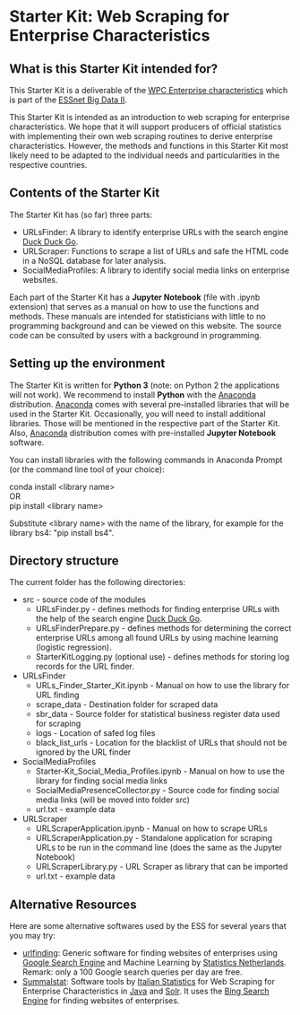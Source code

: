# Starter Kit: Web Scraping for Enterprise Characteristics

## What is this Starter Kit intended for?

This Starter Kit is a deliverable of the [WPC Enterprise characteristics](https://webgate.ec.europa.eu/fpfis/mwikis/essnetbigdata/index.php/WPC_Enterprise_characteristics "Workpackage C (WPC) focuses on web scraping for enterprise characteristics") which is part of the [ESSnet Big Data II](https://webgate.ec.europa.eu/fpfis/mwikis/essnetbigdata/index.php/ESSnet_Big_Data "ESSnet Big Data II is a project within the European statistical system (ESS) with 28 participating statistical authorities.").

This Starter Kit is intended as an introduction to web scraping for enterprise characteristics. We hope that it will support producers of official statistics with implementing their own web scraping routines to derive enterprise characteristics. However, the methods and functions in this Starter Kit most likely need to be adapted to the individual needs and particularities in the respective countries.

## Contents of the Starter Kit

The Starter Kit has (so far) three parts:
- URLsFinder: A library to identify enterprise URLs with the search engine [Duck Duck Go](https://duckduckgo.com "The best search engine for privacy").
- URLScraper: Functions to scrape a list of URLs and safe the HTML code in a NoSQL database for later analysis.
- SocialMediaProfiles: A library to identify social media links on enterprise websites.


Each part of the Starter Kit has a **Jupyter Notebook** (file with .ipynb extension) that serves as a manual on how to use the functions and methods. These manuals are intended for statisticians with little to no programming background and can be viewed on this website. The source code can be consulted by users with a background in programming.

## Setting up the environment

The Starter Kit is written for **Python 3** (note: on Python 2 the applications will not work). We recommend to install **Python** with the [Anaconda](https://www.anaconda.com/ "Solutions for Data Science Practitioners and Enterprise Machine Learning") distribution. [Anaconda](https://www.anaconda.com/ "Solutions for Data Science Practitioners and Enterprise Machine Learning") comes with several pre-installed libraries that will be used in the Starter Kit. Occasionally, you will need to install additional libraries. Those will be mentioned in the respective part of the Starter Kit. Also, [Anaconda](https://www.anaconda.com/ "Solutions for Data Science Practitioners and Enterprise Machine Learning") distribution comes with pre-installed **Jupyter Notebook** software.

You can install libraries with the following commands in Anaconda Prompt (or the command line tool of your choice):

conda install \<library name\> <br/>
OR<br/>
pip install \<library name\>

Substitute \<library name\> with the name of the library, for example for the library bs4: "pip install bs4".


## Directory structure
The current folder has the following directories:
  - src \- source code of the modules
    - URLsFinder.py \- defines methods for finding enterprise URLs with the help of the search engine [Duck Duck Go](https://duckduckgo.com "The best search engine for privacy").
    - URLsFinderPrepare.py \- defines methods for determining the correct enterprise URLs among all found URLs by using machine learning (logistic regression).
    - StarterKitLogging.py (optional use) \- defines methods for storing log records for the URL finder.
  - URLsFinder
    - URLs_Finder_Starter_Kit.ipynb \- Manual on how to use the library for URL finding
    - scrape_data \- Destination folder for scraped data
    - sbr_data \- Source folder for statistical business register data used for scraping
    - logs \- Location of safed log files
    - black_list_urls \- Location for the blacklist of URLs that should not be ignored by the URL finder
  - SocialMediaProfiles
    - Starter-Kit_Social_Media_Profiles.ipynb \- Manual on how to use the library for finding social media links
    - SocialMediaPresenceCollector.py \- Source code for finding social media links (will be moved into folder src)
    - url.txt \- example data
  - URLScraper
    - URLScraperApplication.ipynb \- Manual on how to scrape URLs
    - URLScraperApplication.py \- Standalone application for scraping URLs to be run in the command line (does the same as the Jupyter Notebook)
    - URLScraperLibrary.py \- URL Scraper as library that can be imported
    - url.txt \- example data


## Alternative Resources
Here are some alternative softwares used by the ESS for several years that you may try:
- [urlfinding](https://github.com/SNStatComp/urlfinding "Repository for the CBS URL finder"): Generic software for finding websites of enterprises using [Google Search Engine](https://www.google.com) and Machine Learning by [Statistics Netherlands](https://www.cbs.nl/en-gb). Remark: only a 100 Google search queries per day are free.
- [SummaIstat](https://github.com/SummaIstat "Repositories for Web Scraping for Enterprise Characteristics"): Software tools by [Italian Statistics](https://www.istat.it/en/) for Web Scraping for Enterprise Characteristics in [Java](https://www.java.com/en/) and [Solr](https://lucene.apache.org/solr/). It uses the [Bing Search Engine](https://www.bing.com/) for finding websites of enterprises.
